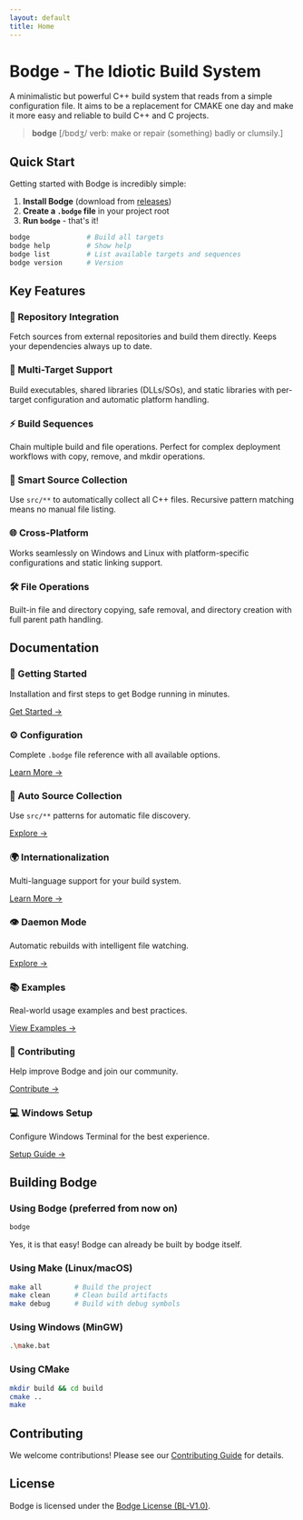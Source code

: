 ```yaml
---
layout: default
title: Home
---
```


# Bodge - The Idiotic Build System

A minimalistic but powerful C++ build system that reads from a simple configuration file. It aims to be a replacement for CMAKE one day and make it more easy and reliable to build C++ and C projects.

> **bodge** [/bɒdʒ/ verb: make or repair (something) badly or clumsily.]

## Quick Start

Getting started with Bodge is incredibly simple:

1. **Install Bodge** (download from [releases](https://github.com/el-dockerr/bodge/releases))
2. **Create a `.bodge` file** in your project root
3. **Run `bodge`** - that's it!

```bash
bodge              # Build all targets
bodge help         # Show help
bodge list         # List available targets and sequences
bodge version      # Version
```

## Key Features

<div class="feature-grid">
  <div class="feature-card">
    <h3>🔗 Repository Integration</h3>
    <p>Fetch sources from external repositories and build them directly. Keeps your dependencies always up to date.</p>
  </div>

  <div class="feature-card">
    <h3>🎯 Multi-Target Support</h3>
    <p>Build executables, shared libraries (DLLs/SOs), and static libraries with per-target configuration and automatic platform handling.</p>
  </div>

  <div class="feature-card">
    <h3>⚡ Build Sequences</h3>
    <p>Chain multiple build and file operations. Perfect for complex deployment workflows with copy, remove, and mkdir operations.</p>
  </div>

  <div class="feature-card">
    <h3>📂 Smart Source Collection</h3>
    <p>Use <code>src/**</code> to automatically collect all C++ files. Recursive pattern matching means no manual file listing.</p>
  </div>

  <div class="feature-card">
    <h3>🌐 Cross-Platform</h3>
    <p>Works seamlessly on Windows and Linux with platform-specific configurations and static linking support.</p>
  </div>

  <div class="feature-card">
    <h3>🛠️ File Operations</h3>
    <p>Built-in file and directory copying, safe removal, and directory creation with full parent path handling.</p>
  </div>
</div>

## Documentation

<div class="feature-grid">
  <div class="feature-card">
    <h3>🚀 Getting Started</h3>
    <p>Installation and first steps to get Bodge running in minutes.</p>
    <a href="getting-started" class="btn">Get Started →</a>
  </div>

  <div class="feature-card">
    <h3>⚙️ Configuration</h3>
    <p>Complete <code>.bodge</code> file reference with all available options.</p>
    <a href="configuration" class="btn">Learn More →</a>
  </div>

  <div class="feature-card">
    <h3>📁 Auto Source Collection</h3>
    <p>Use <code>src/**</code> patterns for automatic file discovery.</p>
    <a href="automatic-source-collection" class="btn">Explore →</a>
  </div>

  <div class="feature-card">
    <h3>🌍 Internationalization</h3>
    <p>Multi-language support for your build system.</p>
    <a href="internationalization" class="btn">Learn More →</a>
  </div>

  <div class="feature-card">
    <h3>👁️ Daemon Mode</h3>
    <p>Automatic rebuilds with intelligent file watching.</p>
    <a href="daemon-mode" class="btn">Explore →</a>
  </div>

  <div class="feature-card">
    <h3>📚 Examples</h3>
    <p>Real-world usage examples and best practices.</p>
    <a href="examples" class="btn">View Examples →</a>
  </div>

  <div class="feature-card">
    <h3>🤝 Contributing</h3>
    <p>Help improve Bodge and join our community.</p>
    <a href="contributing" class="btn">Contribute →</a>
  </div>

  <div class="feature-card">
    <h3>💻 Windows Setup</h3>
    <p>Configure Windows Terminal for the best experience.</p>
    <a href="windows-terminal-setup" class="btn">Setup Guide →</a>
  </div>
</div>

## Building Bodge

### Using Bodge (preferred from now on)
```bash
bodge
```
Yes, it is that easy! Bodge can already be built by bodge itself.

### Using Make (Linux/macOS)
```bash
make all        # Build the project
make clean      # Clean build artifacts
make debug      # Build with debug symbols
```

### Using Windows (MinGW)
```bash
.\make.bat
```

### Using CMake
```bash
mkdir build && cd build
cmake ..
make
```

## Contributing

We welcome contributions! Please see our [Contributing Guide](contributing.html) for details.

## License

Bodge is licensed under the [Bodge License (BL-V1.0)](https://github.com/el-dockerr/bodge/blob/main/license.txt).
